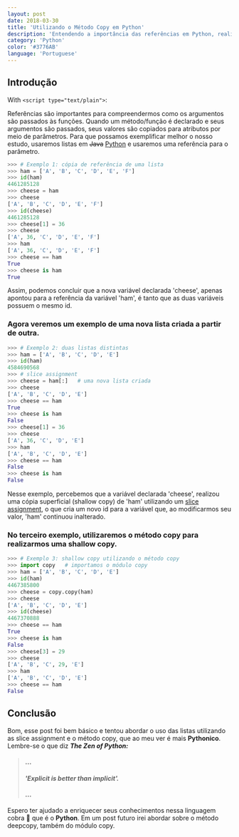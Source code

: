 ```yaml
---
layout: post
date: 2018-03-30
title: 'Utilizando o Método Copy em Python'
description: 'Entendendo a importância das referências em Python, realizando uma shallow copy utilizando o método copy.'
category: 'Python'
color: '#3776AB'
language: 'Portuguese'
---
```


## Introdução


<p>With <code>&lt;script type="text/plain"></code>:</p>

<script type="text/plain"><div><span>Foo</span></div></script>


Referências são importantes para compreendermos como os argumentos são passados às funções.
Quando um método/função é declarado e seus argumentos são
passados, seus valores são copiados para atributos por meio
de parâmetros.
Para que possamos exemplificar melhor o nosso estudo, usaremos listas em ~~Java~~ [Python](https://www.python.org/)
e usaremos uma referência para o parâmetro.

```python
>>> # Exemplo 1: cópia de referência de uma lista
>>> ham = ['A', 'B', 'C', 'D', 'E', 'F']
>>> id(ham)
4461285128
>>> cheese = ham
>>> cheese
['A', 'B', 'C', 'D', 'E', 'F']
>>> id(cheese)
4461285128
>>> cheese[1] = 36
>>> cheese
['A', 36, 'C', 'D', 'E', 'F']
>>> ham
['A', 36, 'C', 'D', 'E', 'F']
>>> cheese == ham
True
>>> cheese is ham
True
```

Assim, podemos concluir que a nova variável declarada 'cheese', apenas apontou para a referência da variável 'ham', é tanto que as duas variáveis possuem o mesmo id.

### Agora veremos um exemplo de uma nova lista criada a partir de outra.

```python
>>> # Exemplo 2: duas listas distintas
>>> ham = ['A', 'B', 'C', 'D', 'E']
>>> id(ham)
4584690568
>>> # slice assignment
>>> cheese = ham[:]   # uma nova lista criada
>>> cheese
['A', 'B', 'C', 'D', 'E']
>>> cheese == ham
True
>>> cheese is ham
False
>>> cheese[1] = 36
>>> cheese
['A', 36, 'C', 'D', 'E']
>>> ham
['A', 'B', 'C', 'D', 'E']
>>> cheese == ham
False
>>> cheese is ham
False
```

Nesse exemplo, percebemos que a variável declarada 'cheese', realizou uma cópia superficial (shallow copy) de 'ham' utilizando um [slice assignment](https://docs.python.org/3/library/stdtypes.html#sequence-types-list-tuple-range), o que cria um novo id para a variável que, ao modificarmos seu valor, 'ham' continuou inalterado.

### No terceiro exemplo, utilizaremos o método copy para realizarmos uma shallow copy.

```python
>>> # Exemplo 3: shallow copy utilizando o método copy
>>> import copy   # importamos o módulo copy
>>> ham = ['A', 'B', 'C', 'D', 'E']
>>> id(ham)
4467385800
>>> cheese = copy.copy(ham)
>>> cheese
['A', 'B', 'C', 'D', 'E']
>>> id(cheese)
4467370888
>>> cheese == ham
True
>>> cheese is ham
False
>>> cheese[3] = 29
>>> cheese
['A', 'B', 'C', 29, 'E']
>>> ham
['A', 'B', 'C', 'D', 'E']
>>> cheese == ham
False
```

## Conclusão

Bom, esse post foi bem básico e tentou abordar o uso das listas utilizando as slice assignment e o método copy, que ao meu ver é mais **Pythonico**. Lembre-se o que diz **_The Zen of Python:_**

> #### ...
>
> #### _'Explicit is better than implicit'._
>
> #### ...

Espero ter ajudado a enriquecer seus conhecimentos nessa linguagem cobra 🐍 que é o **Python**.
Em um post futuro irei abordar sobre o método deepcopy, também do módulo copy.
